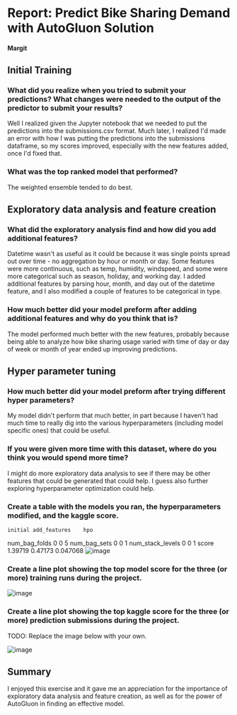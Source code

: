 # Report: Predict Bike Sharing Demand with AutoGluon Solution
#### Margit

## Initial Training
### What did you realize when you tried to submit your predictions? What changes were needed to the output of the predictor to submit your results?
Well I realized given the Jupyter notebook that we needed to put the predictions into the submissions.csv format. Much later, I realized I'd made an error with how I was putting the predictions into the submissions dataframe, so my scores improved, especially with the new features added, once I'd fixed that.

### What was the top ranked model that performed?
The weighted ensemble tended to do best.

## Exploratory data analysis and feature creation
### What did the exploratory analysis find and how did you add additional features?
Datetime wasn't as useful as it could be because it was single points spread out over time - no aggregation by hour or month or day. Some features were more continuous, such as temp, humidity, windspeed, and some were more categorical such as season, holiday, and working day. I added additional features by parsing hour, month, and day out of the datetime feature, and I also modified a couple of features to be categorical in type.

### How much better did your model preform after adding additional features and why do you think that is?
The model performed much better with the new features, probably because being able to analyze how bike sharing usage varied with time of day or day of week or month of year ended up improving predictions.

## Hyper parameter tuning
### How much better did your model preform after trying different hyper parameters?
My model didn't perform that much better, in part because I haven't had much time to really dig into the various hyperparameters (including model specific ones) that could be useful.

### If you were given more time with this dataset, where do you think you would spend more time?
I might do more exploratory data analysis to see if there may be other features that could be generated that could help. I guess also further exploring hyperparameter optimization could help.

### Create a table with the models you ran, the hyperparameters modified, and the kaggle score.
	initial	add_features	hpo
num_bag_folds	0	0	5
num_bag_sets	0	0	1
num_stack_levels	0	0	1
score	1.39719	0.47173	0.047068
![image](https://user-images.githubusercontent.com/1861163/147906453-eac276b7-1d50-419f-8a1b-cedd6776e28e.png)


### Create a line plot showing the top model score for the three (or more) training runs during the project.
![image](https://user-images.githubusercontent.com/1861163/147906074-153ff116-0f75-48c8-abd2-3fa6cfe6be06.png)

### Create a line plot showing the top kaggle score for the three (or more) prediction submissions during the project.

TODO: Replace the image below with your own.

![image](https://user-images.githubusercontent.com/1861163/147906082-291a1ef2-ff58-4f3a-b270-3399cc3cc3bc.png)

## Summary
I enjoyed this exercise and it gave me an appreciation for the importance of exploratory data analysis and feature creation, as well as for the power of AutoGluon in finding an effective model.
